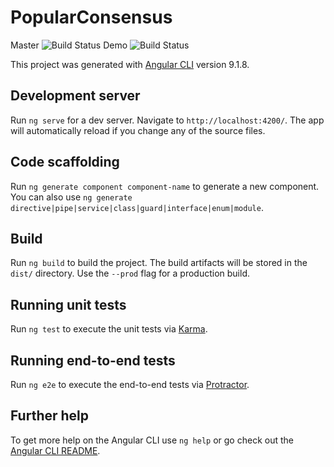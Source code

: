 # PopularConsensus

Master ![Build Status](https://codebuild.eu-central-1.amazonaws.com/badges?uuid=eyJlbmNyeXB0ZWREYXRhIjoibXgrTzhDdXp1WHQ2UFVjZUd6cmp1alBBY21iTk53TkpEVGFXdEgrcjRUcHdkOFlMN2xmTUs2RDZFSzU5eGVCaU9XVmFXT3JIM252MUFDMVZTYXJKdUtNPSIsIml2UGFyYW1ldGVyU3BlYyI6IjBhVUxjYVNycURSdHVyc1QiLCJtYXRlcmlhbFNldFNlcmlhbCI6MX0%3D&branch=master)
Demo ![Build Status](https://codebuild.eu-central-1.amazonaws.com/badges?uuid=eyJlbmNyeXB0ZWREYXRhIjoiWlpxanJLOFB6SThLVVBob1NIRHd4N0Fzb0R4MDMyM3B1NlU4Z3NqVnNJYXpaRXJETUF1ajhnanNFM1VJUUR0SXlVUDd5TEp0Tm1qR0gzeXVjK2ZZRGhjPSIsIml2UGFyYW1ldGVyU3BlYyI6Im5HL0NORHZ5SXZwOVZSRm0iLCJtYXRlcmlhbFNldFNlcmlhbCI6MX0%3D&branch=demo)

This project was generated with [Angular CLI](https://github.com/angular/angular-cli) version 9.1.8.

## Development server

Run `ng serve` for a dev server. Navigate to `http://localhost:4200/`. The app will automatically reload if you change any of the source files.

## Code scaffolding

Run `ng generate component component-name` to generate a new component. You can also use `ng generate directive|pipe|service|class|guard|interface|enum|module`.

## Build

Run `ng build` to build the project. The build artifacts will be stored in the `dist/` directory. Use the `--prod` flag for a production build.

## Running unit tests

Run `ng test` to execute the unit tests via [Karma](https://karma-runner.github.io).

## Running end-to-end tests

Run `ng e2e` to execute the end-to-end tests via [Protractor](http://www.protractortest.org/).

## Further help

To get more help on the Angular CLI use `ng help` or go check out the [Angular CLI README](https://github.com/angular/angular-cli/blob/master/README.md).
